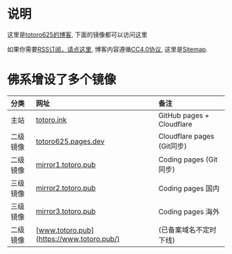 # 说明

这里是[totoro625的博客](https://totoro.ink), 下面的镜像都可以访问这里

如果你需要[RSS订阅，请点这里](https://totoro.ink/atom.xml), 博客内容遵循[CC4.0协议](https://creativecommons.org/licenses/by-nc-sa/4.0/deed.zh), 这里是[Sitemap](https://totoro.ink/sitemap.xml).

# 佛系增设了多个镜像

| 分类     | 网址                                                | 备注                       |
| :------- | :-------------------------------------------------- | :------------------------- |
| 主站     | [totoro.ink](https://totoro.ink/)                   | GitHub pages + Cloudflare  |
| 二级镜像 | [totoro625.pages.dev](https://totoro625.pages.dev/) | Cloudflare pages (Git同步) |
| 二级镜像 | [mirror1.totoro.pub](https://mirror1.totoro.pub/)   | Coding pages (Git同步)     |
| 三级镜像 | [mirror2.totoro.pub](https://mirror2.totoro.pub/)   | Coding pages 国内          |
| 三级镜像 | [mirror3.totoro.pub](https://mirror3.totoro.pub/)   | Coding pages 海外          |
| 二级镜像 | [www.totoro.pub](https://www.totoro.pub/)           | (已备案域名不定时下线)     |